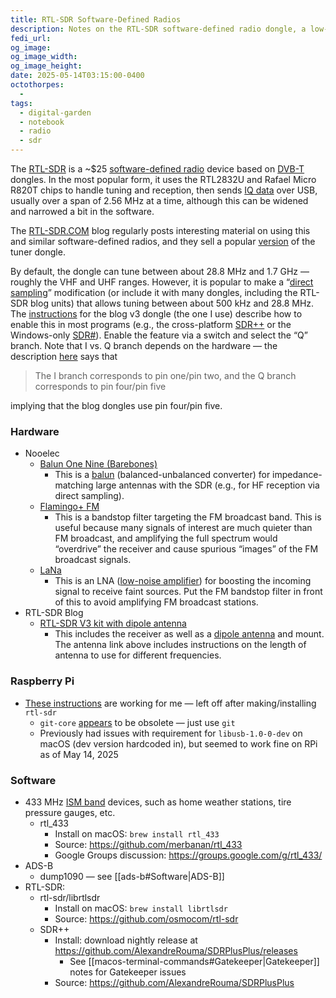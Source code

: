 ```yaml
---
title: RTL-SDR Software-Defined Radios
description: Notes on the RTL-SDR software-defined radio dongle, a low-cost radio receiver capable of HF, VHF, and UHF reception
fedi_url: 
og_image: 
og_image_width: 
og_image_height: 
date: 2025-05-14T03:15:00-0400
octothorpes:
  - 
tags:
  - digital-garden
  - notebook
  - radio
  - sdr
---
```


The [RTL-SDR](https://en.wikipedia.org/wiki/Software-defined_radio#RTL-SDR) is a ~$25 [software-defined radio](https://en.wikipedia.org/wiki/Software-defined_radio) device based on [DVB-T](https://en.wikipedia.org/wiki/DVB-T) dongles. In the most popular form, it uses the RTL2832U and Rafael Micro R820T chips to handle tuning and reception, then sends [IQ data](https://en.wikipedia.org/wiki/In-phase_and_quadrature_components#I/Q_data) over USB, usually over a span of 2.56 MHz at a time, although this can be widened and narrowed a bit in the software.

The [RTL-SDR.COM](https://www.rtl-sdr.com/) blog regularly posts interesting material on using this and similar software-defined radios, and they sell a popular [version](https://www.rtl-sdr.com/buy-rtl-sdr-dvb-t-dongles/) of the tuner dongle. 

By default, the dongle can tune between about 28.8 MHz and 1.7 GHz — roughly the VHF and UHF ranges. However, it is popular to make a “[direct sampling](https://www.rtl-sdr.com/rtl-sdr-direct-sampling-mode/)” modification (or include it with many dongles, including the RTL-SDR blog units) that allows tuning between about 500 kHz and 28.8 MHz. The [instructions](https://www.rtl-sdr.com/rtl-sdr-blog-v-3-dongles-user-guide/) for the blog v3 dongle (the one I use) describe how to enable this in most programs (e.g., the cross-platform [SDR++](https://www.sdrpp.org/) or the Windows-only [SDR#](https://airspy.com/download/)). Enable the feature via a switch and select the “Q” branch. Note that I vs. Q branch depends on the hardware — the description [here](https://www.rtl-sdr.com/rtl-sdr-direct-sampling-mode/) says that 

> The I branch corresponds to pin one/pin two, and the Q branch corresponds to pin four/pin five

implying that the blog dongles use pin four/pin five.

### Hardware
- Nooelec
	- [Balun One Nine (Barebones)](https://www.nooelec.com/store/balun-one-nine-v2-barebones.html)
		- This is a [balun](https://en.wikipedia.org/wiki/Balun) (balanced-unbalanced converter) for impedance-matching large antennas with the SDR (e.g., for HF reception via direct sampling).
	- [Flamingo+ FM](https://www.nooelec.com/store/flamingo-plus-fm.html)
		- This is a bandstop filter targeting the FM broadcast band. This is useful because many signals of interest are much quieter than FM broadcast, and amplifying the full spectrum would “overdrive” the receiver and cause spurious “images” of the FM broadcast signals.
	- [LaNa](https://www.nooelec.com/store/lana.html)
		- This is an LNA ([low-noise amplifier](https://en.wikipedia.org/wiki/Low-noise_amplifier)) for boosting the incoming signal to receive faint sources. Put the FM bandstop filter in front of this to avoid amplifying FM broadcast stations.
- RTL-SDR Blog
	- [RTL-SDR V3 kit with dipole antenna](https://www.rtl-sdr.com/buy-rtl-sdr-dvb-t-dongles/)
		- This includes the receiver as well as a [dipole antenna](https://www.rtl-sdr.com/using-our-new-dipole-antenna-kit/) and mount. The antenna link above includes instructions on the length of antenna to use for different frequencies.

### Raspberry Pi
- [These instructions](https://gist.github.com/floehopper/99a0c8931f9d779b0998) are working for me — left off after making/installing `rtl-sdr`
	- `git-core` [appears](https://forums.raspberrypi.com/viewtopic.php?t=88655) to be obsolete — just use `git`
	- Previously had issues with requirement for `libusb-1.0-0-dev` on macOS (dev version hardcoded in), but seemed to work fine on RPi as of May 14, 2025

### Software
- 433 MHz [ISM band](https://en.wikipedia.org/wiki/ISM_radio_band) devices, such as home weather stations, tire pressure gauges, etc.
	- rtl_433 
		- Install on macOS: `brew install rtl_433`
		- Source: <https://github.com/merbanan/rtl_433>
		- Google Groups discussion: <https://groups.google.com/g/rtl_433/>
- ADS-B
	- dump1090 — see [[ads-b#Software|ADS-B]]
- RTL-SDR: 
	- rtl-sdr/librtlsdr 
		- Install on macOS: `brew install librtlsdr`
		- Source: <https://github.com/osmocom/rtl-sdr>
	- SDR++
		- Install: download nightly release at <https://github.com/AlexandreRouma/SDRPlusPlus/releases>
			- See [[macos-terminal-commands#Gatekeeper|Gatekeeper]] notes for Gatekeeper issues
		- Source: <https://github.com/AlexandreRouma/SDRPlusPlus>